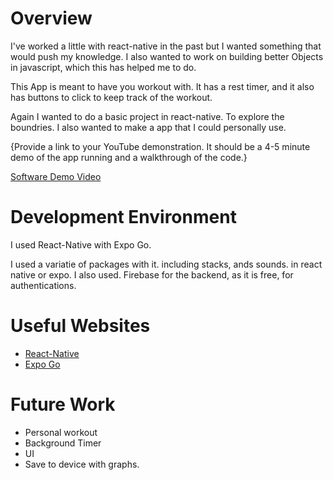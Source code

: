 # Overview

I've worked a little with react-native in the past but I wanted something that would push my knowledge. I also wanted to work on building better Objects in javascript, which this has helped me to do.

This App is meant to have you workout with. It has a rest timer, and it also has buttons to click to keep track of the workout.

Again I wanted to do a basic project in react-native. To explore the boundries. I also wanted to make a app that I could personally use.

{Provide a link to your YouTube demonstration.  It should be a 4-5 minute demo of the app running and a walkthrough of the code.}

[Software Demo Video](http://youtube.link.goes.here)

# Development Environment

I used React-Native with Expo Go.

I used a variatie of packages with it. including stacks, ands sounds. in react native or expo. I also used. Firebase for the backend, as it is free, for authentications.

# Useful Websites

* [React-Native](https://reactnative.dev)
* [Expo Go](https://expo.dev/client)

# Future Work

* Personal workout
* Background Timer
* UI
* Save to device with graphs.